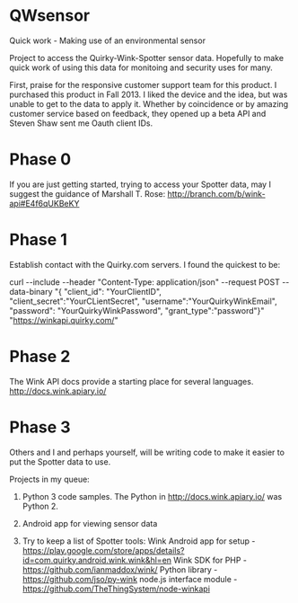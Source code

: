 QWsensor
========

Quick work - Making use of an environmental sensor


Project to access the Quirky-Wink-Spotter sensor data.  Hopefully to make quick work of using this data for monitoing and security uses for many.

First, praise for the responsive customer support team for this product.  I purchased this product in Fall 2013.  I liked the device and the idea, but was unable to get to the data to apply it.  Whether by coincidence or by amazing customer service based on feedback, they opened up a beta API and Steven Shaw sent me Oauth client IDs.


Phase 0
=======
If you are just getting started, trying to access your Spotter data, may I suggest the guidance of Marshall T. Rose: http://branch.com/b/wink-api#E4f6qUKBeKY


Phase 1
=======
Establish contact with the Quirky.com servers.  I found the quickest to be:


  curl --include --header "Content-Type: application/json"  --request POST  --data-binary "{ \"client_id\": \"YourClientID\",  \"client_secret\":\"YourCLientSecret\",  \"username\":\"YourQuirkyWinkEmail\",  \"password\": \"YourQuirkyWinkPassword\",  \"grant_type\":\"password\"}"  "https://winkapi.quirky.com/"
  

Phase 2
=======
The Wink API docs provide a starting place for several languages.  http://docs.wink.apiary.io/


Phase 3
=======
Others and I and perhaps yourself, will be writing code to make it easier to put the Spotter data to use.

Projects in my queue:

1) Python 3 code samples.  The Python in http://docs.wink.apiary.io/ was Python 2.

2) Android app for viewing sensor data

3) Try to keep a list of Spotter tools:
  Wink Android app for setup - https://play.google.com/store/apps/details?id=com.quirky.android.wink.wink&hl=en
  Wink SDK for PHP - https://github.com/ianmaddox/wink/
  Python library - https://github.com/jso/py-wink
  node.js interface module - https://github.com/TheThingSystem/node-winkapi
  
